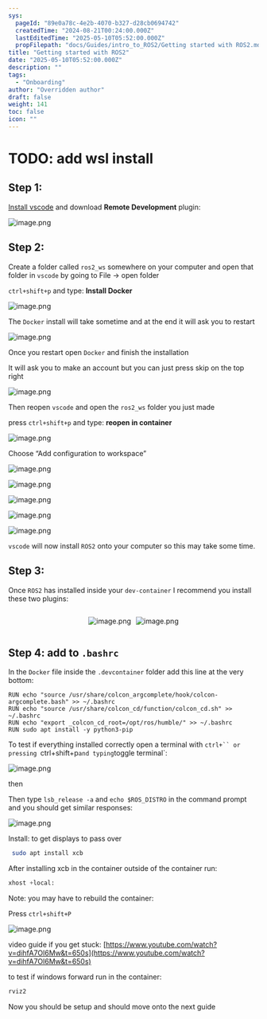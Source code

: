 ```yaml
---
sys:
  pageId: "89e0a78c-4e2b-4070-b327-d28cb0694742"
  createdTime: "2024-08-21T00:24:00.000Z"
  lastEditedTime: "2025-05-10T05:52:00.000Z"
  propFilepath: "docs/Guides/intro_to_ROS2/Getting started with ROS2.md"
title: "Getting started with ROS2"
date: "2025-05-10T05:52:00.000Z"
description: ""
tags:
  - "Onboarding"
author: "Overridden author"
draft: false
weight: 141
toc: false
icon: ""
---
```


# TODO: add wsl install

## Step 1:

[Install vscode](https://code.visualstudio.com/download) and download **Remote Development** plugin:

![image.png](https://prod-files-secure.s3.us-west-2.amazonaws.com/d518164a-d88e-44d1-a4ee-3adb3bd8bce0/efb52993-1881-4a40-b95e-6f020334f022/image.png?X-Amz-Algorithm=AWS4-HMAC-SHA256&X-Amz-Content-Sha256=UNSIGNED-PAYLOAD&X-Amz-Credential=ASIAZI2LB4665BNTLDER%2F20250614%2Fus-west-2%2Fs3%2Faws4_request&X-Amz-Date=20250614T070807Z&X-Amz-Expires=3600&X-Amz-Security-Token=IQoJb3JpZ2luX2VjED8aCXVzLXdlc3QtMiJIMEYCIQCcozd6LaQEmL8ykOTZ9gLBcFgH%2F1gprgFSm8orbqia0wIhAJggwA1oCcmDldy8pa7p3UvYxSIejXNicCIi3MZHDaNEKv8DCCgQABoMNjM3NDIzMTgzODA1Igx7VDsTLBxygrv66Jgq3APgHvywGdH5Q1qcXe6pqzUxH7NqTtk3DTsJDr8EdQyq829uTahwkl5ssroDcOtwPwxTBPATYcBvAqWD0YSQHVqG9jQ4YA6T5m6UhbxpydA1mzu%2F%2FNSqR1KtTCplb1DfVGwc8nZPDzuywIXQ9GyCwOFyyN1x%2Fg7rDpml4liuIBZFpk%2FBq4Q%2F8rq2KineU00LWm2%2Ba83imfMzc%2FdrnMLwZ0kzcYmjKoTPeEZXGVEFX2cOKfn5w0PJsDlPreaLHT3uHAusLhngaloR2ILm7NlQ%2Byx%2F7k%2FI4v9YY8qT2RLzG8sVwsGZRu2aK0GSLDxrVvayM1axpO8NgUnDn5B%2FFOJknqEnfJ0ozvsA%2BTcBo5uaSitrMYfQ7m7TiAec%2FSufReBo8o5ZP%2BU%2F5OtnWQIK8dsUJEfxbyIx1R9emvMAUeKrc1WxSUQqoR46HfavITfhNcdms4%2BlA9oA4zsEMP1VS7YAmq%2FyUolrz3t%2FPta%2Bq7S4GzxfpNbXZd7YssdQfDQHp%2BD1cl9EcGq39Q5UoOP3rdODCrC6rKRB0v0dUNtyD0qvsmYaUQacdf%2FWtpBxONAA6RLwvFANAqAbDPNVt5iGQaJKHEqLQP%2FZdQnXjs%2FnS3m7s3RI7OQUmNLwxJVSMlYXqTDNvLTCBjqkASzhM5IM6MRAKR10Lt5AT4WKdKdFqlWtq4Dx2BEad9c5a9UkRC4C8xTdkcWi2wtmxChICP43rRpoFQwsxjUAezjCenOQz6ApGrpL26z%2F15fCYJLtLxteuuJtVDqjor2QvuzCfblKJU5dCKywlPEMUSR8cGTgzFnHEzop3DsvmitKQmqHPI8GVNjgwD8tu0K1OQUqB5zy393v%2BcdSKbVwvwoysaLl&X-Amz-Signature=b309030be2a7edd846dac6577ccbd84eb291d799a8ab6c22d5401facc44c74c7&X-Amz-SignedHeaders=host&x-amz-checksum-mode=ENABLED&x-id=GetObject)

## Step 2:

Create a folder called `ros2_ws` somewhere on your computer and open that folder in `vscode` by going to File → open folder 

`ctrl+shift+p` and type: **Install Docker**

![image.png](https://prod-files-secure.s3.us-west-2.amazonaws.com/d518164a-d88e-44d1-a4ee-3adb3bd8bce0/2269dc0e-1cd5-47ff-bceb-c04ad9b2eab0/image.png?X-Amz-Algorithm=AWS4-HMAC-SHA256&X-Amz-Content-Sha256=UNSIGNED-PAYLOAD&X-Amz-Credential=ASIAZI2LB4665BNTLDER%2F20250614%2Fus-west-2%2Fs3%2Faws4_request&X-Amz-Date=20250614T070807Z&X-Amz-Expires=3600&X-Amz-Security-Token=IQoJb3JpZ2luX2VjED8aCXVzLXdlc3QtMiJIMEYCIQCcozd6LaQEmL8ykOTZ9gLBcFgH%2F1gprgFSm8orbqia0wIhAJggwA1oCcmDldy8pa7p3UvYxSIejXNicCIi3MZHDaNEKv8DCCgQABoMNjM3NDIzMTgzODA1Igx7VDsTLBxygrv66Jgq3APgHvywGdH5Q1qcXe6pqzUxH7NqTtk3DTsJDr8EdQyq829uTahwkl5ssroDcOtwPwxTBPATYcBvAqWD0YSQHVqG9jQ4YA6T5m6UhbxpydA1mzu%2F%2FNSqR1KtTCplb1DfVGwc8nZPDzuywIXQ9GyCwOFyyN1x%2Fg7rDpml4liuIBZFpk%2FBq4Q%2F8rq2KineU00LWm2%2Ba83imfMzc%2FdrnMLwZ0kzcYmjKoTPeEZXGVEFX2cOKfn5w0PJsDlPreaLHT3uHAusLhngaloR2ILm7NlQ%2Byx%2F7k%2FI4v9YY8qT2RLzG8sVwsGZRu2aK0GSLDxrVvayM1axpO8NgUnDn5B%2FFOJknqEnfJ0ozvsA%2BTcBo5uaSitrMYfQ7m7TiAec%2FSufReBo8o5ZP%2BU%2F5OtnWQIK8dsUJEfxbyIx1R9emvMAUeKrc1WxSUQqoR46HfavITfhNcdms4%2BlA9oA4zsEMP1VS7YAmq%2FyUolrz3t%2FPta%2Bq7S4GzxfpNbXZd7YssdQfDQHp%2BD1cl9EcGq39Q5UoOP3rdODCrC6rKRB0v0dUNtyD0qvsmYaUQacdf%2FWtpBxONAA6RLwvFANAqAbDPNVt5iGQaJKHEqLQP%2FZdQnXjs%2FnS3m7s3RI7OQUmNLwxJVSMlYXqTDNvLTCBjqkASzhM5IM6MRAKR10Lt5AT4WKdKdFqlWtq4Dx2BEad9c5a9UkRC4C8xTdkcWi2wtmxChICP43rRpoFQwsxjUAezjCenOQz6ApGrpL26z%2F15fCYJLtLxteuuJtVDqjor2QvuzCfblKJU5dCKywlPEMUSR8cGTgzFnHEzop3DsvmitKQmqHPI8GVNjgwD8tu0K1OQUqB5zy393v%2BcdSKbVwvwoysaLl&X-Amz-Signature=124311438f9181ee38952b4d0d47e8d3a54b427c61a0bb66af5696d8abd04b35&X-Amz-SignedHeaders=host&x-amz-checksum-mode=ENABLED&x-id=GetObject)

The `Docker` install will take sometime and at the end it will ask you to restart

![image.png](https://prod-files-secure.s3.us-west-2.amazonaws.com/d518164a-d88e-44d1-a4ee-3adb3bd8bce0/ed233f78-be33-4b1f-b89c-9c346c0e961e/image.png?X-Amz-Algorithm=AWS4-HMAC-SHA256&X-Amz-Content-Sha256=UNSIGNED-PAYLOAD&X-Amz-Credential=ASIAZI2LB4665BNTLDER%2F20250614%2Fus-west-2%2Fs3%2Faws4_request&X-Amz-Date=20250614T070807Z&X-Amz-Expires=3600&X-Amz-Security-Token=IQoJb3JpZ2luX2VjED8aCXVzLXdlc3QtMiJIMEYCIQCcozd6LaQEmL8ykOTZ9gLBcFgH%2F1gprgFSm8orbqia0wIhAJggwA1oCcmDldy8pa7p3UvYxSIejXNicCIi3MZHDaNEKv8DCCgQABoMNjM3NDIzMTgzODA1Igx7VDsTLBxygrv66Jgq3APgHvywGdH5Q1qcXe6pqzUxH7NqTtk3DTsJDr8EdQyq829uTahwkl5ssroDcOtwPwxTBPATYcBvAqWD0YSQHVqG9jQ4YA6T5m6UhbxpydA1mzu%2F%2FNSqR1KtTCplb1DfVGwc8nZPDzuywIXQ9GyCwOFyyN1x%2Fg7rDpml4liuIBZFpk%2FBq4Q%2F8rq2KineU00LWm2%2Ba83imfMzc%2FdrnMLwZ0kzcYmjKoTPeEZXGVEFX2cOKfn5w0PJsDlPreaLHT3uHAusLhngaloR2ILm7NlQ%2Byx%2F7k%2FI4v9YY8qT2RLzG8sVwsGZRu2aK0GSLDxrVvayM1axpO8NgUnDn5B%2FFOJknqEnfJ0ozvsA%2BTcBo5uaSitrMYfQ7m7TiAec%2FSufReBo8o5ZP%2BU%2F5OtnWQIK8dsUJEfxbyIx1R9emvMAUeKrc1WxSUQqoR46HfavITfhNcdms4%2BlA9oA4zsEMP1VS7YAmq%2FyUolrz3t%2FPta%2Bq7S4GzxfpNbXZd7YssdQfDQHp%2BD1cl9EcGq39Q5UoOP3rdODCrC6rKRB0v0dUNtyD0qvsmYaUQacdf%2FWtpBxONAA6RLwvFANAqAbDPNVt5iGQaJKHEqLQP%2FZdQnXjs%2FnS3m7s3RI7OQUmNLwxJVSMlYXqTDNvLTCBjqkASzhM5IM6MRAKR10Lt5AT4WKdKdFqlWtq4Dx2BEad9c5a9UkRC4C8xTdkcWi2wtmxChICP43rRpoFQwsxjUAezjCenOQz6ApGrpL26z%2F15fCYJLtLxteuuJtVDqjor2QvuzCfblKJU5dCKywlPEMUSR8cGTgzFnHEzop3DsvmitKQmqHPI8GVNjgwD8tu0K1OQUqB5zy393v%2BcdSKbVwvwoysaLl&X-Amz-Signature=faaea9fa715ca72387cadacb593fc2f3798de8487a4e13ed0116f79936cbc402&X-Amz-SignedHeaders=host&x-amz-checksum-mode=ENABLED&x-id=GetObject)

Once you restart open `Docker` and finish the installation

It will ask you to make an account but you can just press skip on the top right

![image.png](https://prod-files-secure.s3.us-west-2.amazonaws.com/d518164a-d88e-44d1-a4ee-3adb3bd8bce0/21010ad9-1659-4fd9-9f59-9932a09b2a3d/image.png?X-Amz-Algorithm=AWS4-HMAC-SHA256&X-Amz-Content-Sha256=UNSIGNED-PAYLOAD&X-Amz-Credential=ASIAZI2LB4665BNTLDER%2F20250614%2Fus-west-2%2Fs3%2Faws4_request&X-Amz-Date=20250614T070807Z&X-Amz-Expires=3600&X-Amz-Security-Token=IQoJb3JpZ2luX2VjED8aCXVzLXdlc3QtMiJIMEYCIQCcozd6LaQEmL8ykOTZ9gLBcFgH%2F1gprgFSm8orbqia0wIhAJggwA1oCcmDldy8pa7p3UvYxSIejXNicCIi3MZHDaNEKv8DCCgQABoMNjM3NDIzMTgzODA1Igx7VDsTLBxygrv66Jgq3APgHvywGdH5Q1qcXe6pqzUxH7NqTtk3DTsJDr8EdQyq829uTahwkl5ssroDcOtwPwxTBPATYcBvAqWD0YSQHVqG9jQ4YA6T5m6UhbxpydA1mzu%2F%2FNSqR1KtTCplb1DfVGwc8nZPDzuywIXQ9GyCwOFyyN1x%2Fg7rDpml4liuIBZFpk%2FBq4Q%2F8rq2KineU00LWm2%2Ba83imfMzc%2FdrnMLwZ0kzcYmjKoTPeEZXGVEFX2cOKfn5w0PJsDlPreaLHT3uHAusLhngaloR2ILm7NlQ%2Byx%2F7k%2FI4v9YY8qT2RLzG8sVwsGZRu2aK0GSLDxrVvayM1axpO8NgUnDn5B%2FFOJknqEnfJ0ozvsA%2BTcBo5uaSitrMYfQ7m7TiAec%2FSufReBo8o5ZP%2BU%2F5OtnWQIK8dsUJEfxbyIx1R9emvMAUeKrc1WxSUQqoR46HfavITfhNcdms4%2BlA9oA4zsEMP1VS7YAmq%2FyUolrz3t%2FPta%2Bq7S4GzxfpNbXZd7YssdQfDQHp%2BD1cl9EcGq39Q5UoOP3rdODCrC6rKRB0v0dUNtyD0qvsmYaUQacdf%2FWtpBxONAA6RLwvFANAqAbDPNVt5iGQaJKHEqLQP%2FZdQnXjs%2FnS3m7s3RI7OQUmNLwxJVSMlYXqTDNvLTCBjqkASzhM5IM6MRAKR10Lt5AT4WKdKdFqlWtq4Dx2BEad9c5a9UkRC4C8xTdkcWi2wtmxChICP43rRpoFQwsxjUAezjCenOQz6ApGrpL26z%2F15fCYJLtLxteuuJtVDqjor2QvuzCfblKJU5dCKywlPEMUSR8cGTgzFnHEzop3DsvmitKQmqHPI8GVNjgwD8tu0K1OQUqB5zy393v%2BcdSKbVwvwoysaLl&X-Amz-Signature=b6adc60b691bc0c98e4756c76c19bd1cce01a4be98d932a44c807cea77a2a381&X-Amz-SignedHeaders=host&x-amz-checksum-mode=ENABLED&x-id=GetObject)

Then reopen `vscode` and open the `ros2_ws` folder you just made

press `ctrl+shift+p` and type: **reopen in container**

![image.png](https://prod-files-secure.s3.us-west-2.amazonaws.com/d518164a-d88e-44d1-a4ee-3adb3bd8bce0/4e93b8c2-41ad-488c-8095-c74205196118/image.png?X-Amz-Algorithm=AWS4-HMAC-SHA256&X-Amz-Content-Sha256=UNSIGNED-PAYLOAD&X-Amz-Credential=ASIAZI2LB4665BNTLDER%2F20250614%2Fus-west-2%2Fs3%2Faws4_request&X-Amz-Date=20250614T070807Z&X-Amz-Expires=3600&X-Amz-Security-Token=IQoJb3JpZ2luX2VjED8aCXVzLXdlc3QtMiJIMEYCIQCcozd6LaQEmL8ykOTZ9gLBcFgH%2F1gprgFSm8orbqia0wIhAJggwA1oCcmDldy8pa7p3UvYxSIejXNicCIi3MZHDaNEKv8DCCgQABoMNjM3NDIzMTgzODA1Igx7VDsTLBxygrv66Jgq3APgHvywGdH5Q1qcXe6pqzUxH7NqTtk3DTsJDr8EdQyq829uTahwkl5ssroDcOtwPwxTBPATYcBvAqWD0YSQHVqG9jQ4YA6T5m6UhbxpydA1mzu%2F%2FNSqR1KtTCplb1DfVGwc8nZPDzuywIXQ9GyCwOFyyN1x%2Fg7rDpml4liuIBZFpk%2FBq4Q%2F8rq2KineU00LWm2%2Ba83imfMzc%2FdrnMLwZ0kzcYmjKoTPeEZXGVEFX2cOKfn5w0PJsDlPreaLHT3uHAusLhngaloR2ILm7NlQ%2Byx%2F7k%2FI4v9YY8qT2RLzG8sVwsGZRu2aK0GSLDxrVvayM1axpO8NgUnDn5B%2FFOJknqEnfJ0ozvsA%2BTcBo5uaSitrMYfQ7m7TiAec%2FSufReBo8o5ZP%2BU%2F5OtnWQIK8dsUJEfxbyIx1R9emvMAUeKrc1WxSUQqoR46HfavITfhNcdms4%2BlA9oA4zsEMP1VS7YAmq%2FyUolrz3t%2FPta%2Bq7S4GzxfpNbXZd7YssdQfDQHp%2BD1cl9EcGq39Q5UoOP3rdODCrC6rKRB0v0dUNtyD0qvsmYaUQacdf%2FWtpBxONAA6RLwvFANAqAbDPNVt5iGQaJKHEqLQP%2FZdQnXjs%2FnS3m7s3RI7OQUmNLwxJVSMlYXqTDNvLTCBjqkASzhM5IM6MRAKR10Lt5AT4WKdKdFqlWtq4Dx2BEad9c5a9UkRC4C8xTdkcWi2wtmxChICP43rRpoFQwsxjUAezjCenOQz6ApGrpL26z%2F15fCYJLtLxteuuJtVDqjor2QvuzCfblKJU5dCKywlPEMUSR8cGTgzFnHEzop3DsvmitKQmqHPI8GVNjgwD8tu0K1OQUqB5zy393v%2BcdSKbVwvwoysaLl&X-Amz-Signature=df99ea4bb943be3d1483c78f0ad61310b673f1a456e56244b99d0e5d7b6a532a&X-Amz-SignedHeaders=host&x-amz-checksum-mode=ENABLED&x-id=GetObject)

Choose “Add configuration to workspace”

![image.png](https://prod-files-secure.s3.us-west-2.amazonaws.com/d518164a-d88e-44d1-a4ee-3adb3bd8bce0/9560b282-5060-4989-ba37-97e7b2c22476/image.png?X-Amz-Algorithm=AWS4-HMAC-SHA256&X-Amz-Content-Sha256=UNSIGNED-PAYLOAD&X-Amz-Credential=ASIAZI2LB4665BNTLDER%2F20250614%2Fus-west-2%2Fs3%2Faws4_request&X-Amz-Date=20250614T070807Z&X-Amz-Expires=3600&X-Amz-Security-Token=IQoJb3JpZ2luX2VjED8aCXVzLXdlc3QtMiJIMEYCIQCcozd6LaQEmL8ykOTZ9gLBcFgH%2F1gprgFSm8orbqia0wIhAJggwA1oCcmDldy8pa7p3UvYxSIejXNicCIi3MZHDaNEKv8DCCgQABoMNjM3NDIzMTgzODA1Igx7VDsTLBxygrv66Jgq3APgHvywGdH5Q1qcXe6pqzUxH7NqTtk3DTsJDr8EdQyq829uTahwkl5ssroDcOtwPwxTBPATYcBvAqWD0YSQHVqG9jQ4YA6T5m6UhbxpydA1mzu%2F%2FNSqR1KtTCplb1DfVGwc8nZPDzuywIXQ9GyCwOFyyN1x%2Fg7rDpml4liuIBZFpk%2FBq4Q%2F8rq2KineU00LWm2%2Ba83imfMzc%2FdrnMLwZ0kzcYmjKoTPeEZXGVEFX2cOKfn5w0PJsDlPreaLHT3uHAusLhngaloR2ILm7NlQ%2Byx%2F7k%2FI4v9YY8qT2RLzG8sVwsGZRu2aK0GSLDxrVvayM1axpO8NgUnDn5B%2FFOJknqEnfJ0ozvsA%2BTcBo5uaSitrMYfQ7m7TiAec%2FSufReBo8o5ZP%2BU%2F5OtnWQIK8dsUJEfxbyIx1R9emvMAUeKrc1WxSUQqoR46HfavITfhNcdms4%2BlA9oA4zsEMP1VS7YAmq%2FyUolrz3t%2FPta%2Bq7S4GzxfpNbXZd7YssdQfDQHp%2BD1cl9EcGq39Q5UoOP3rdODCrC6rKRB0v0dUNtyD0qvsmYaUQacdf%2FWtpBxONAA6RLwvFANAqAbDPNVt5iGQaJKHEqLQP%2FZdQnXjs%2FnS3m7s3RI7OQUmNLwxJVSMlYXqTDNvLTCBjqkASzhM5IM6MRAKR10Lt5AT4WKdKdFqlWtq4Dx2BEad9c5a9UkRC4C8xTdkcWi2wtmxChICP43rRpoFQwsxjUAezjCenOQz6ApGrpL26z%2F15fCYJLtLxteuuJtVDqjor2QvuzCfblKJU5dCKywlPEMUSR8cGTgzFnHEzop3DsvmitKQmqHPI8GVNjgwD8tu0K1OQUqB5zy393v%2BcdSKbVwvwoysaLl&X-Amz-Signature=3f1fe44be0dd46bdcb2b55a35090da7a07257cc62c29592effe47773c35afb2e&X-Amz-SignedHeaders=host&x-amz-checksum-mode=ENABLED&x-id=GetObject)

![image.png](https://prod-files-secure.s3.us-west-2.amazonaws.com/d518164a-d88e-44d1-a4ee-3adb3bd8bce0/2ee63f81-886b-48e8-a553-dc6e5eac99e4/image.png?X-Amz-Algorithm=AWS4-HMAC-SHA256&X-Amz-Content-Sha256=UNSIGNED-PAYLOAD&X-Amz-Credential=ASIAZI2LB4665BNTLDER%2F20250614%2Fus-west-2%2Fs3%2Faws4_request&X-Amz-Date=20250614T070807Z&X-Amz-Expires=3600&X-Amz-Security-Token=IQoJb3JpZ2luX2VjED8aCXVzLXdlc3QtMiJIMEYCIQCcozd6LaQEmL8ykOTZ9gLBcFgH%2F1gprgFSm8orbqia0wIhAJggwA1oCcmDldy8pa7p3UvYxSIejXNicCIi3MZHDaNEKv8DCCgQABoMNjM3NDIzMTgzODA1Igx7VDsTLBxygrv66Jgq3APgHvywGdH5Q1qcXe6pqzUxH7NqTtk3DTsJDr8EdQyq829uTahwkl5ssroDcOtwPwxTBPATYcBvAqWD0YSQHVqG9jQ4YA6T5m6UhbxpydA1mzu%2F%2FNSqR1KtTCplb1DfVGwc8nZPDzuywIXQ9GyCwOFyyN1x%2Fg7rDpml4liuIBZFpk%2FBq4Q%2F8rq2KineU00LWm2%2Ba83imfMzc%2FdrnMLwZ0kzcYmjKoTPeEZXGVEFX2cOKfn5w0PJsDlPreaLHT3uHAusLhngaloR2ILm7NlQ%2Byx%2F7k%2FI4v9YY8qT2RLzG8sVwsGZRu2aK0GSLDxrVvayM1axpO8NgUnDn5B%2FFOJknqEnfJ0ozvsA%2BTcBo5uaSitrMYfQ7m7TiAec%2FSufReBo8o5ZP%2BU%2F5OtnWQIK8dsUJEfxbyIx1R9emvMAUeKrc1WxSUQqoR46HfavITfhNcdms4%2BlA9oA4zsEMP1VS7YAmq%2FyUolrz3t%2FPta%2Bq7S4GzxfpNbXZd7YssdQfDQHp%2BD1cl9EcGq39Q5UoOP3rdODCrC6rKRB0v0dUNtyD0qvsmYaUQacdf%2FWtpBxONAA6RLwvFANAqAbDPNVt5iGQaJKHEqLQP%2FZdQnXjs%2FnS3m7s3RI7OQUmNLwxJVSMlYXqTDNvLTCBjqkASzhM5IM6MRAKR10Lt5AT4WKdKdFqlWtq4Dx2BEad9c5a9UkRC4C8xTdkcWi2wtmxChICP43rRpoFQwsxjUAezjCenOQz6ApGrpL26z%2F15fCYJLtLxteuuJtVDqjor2QvuzCfblKJU5dCKywlPEMUSR8cGTgzFnHEzop3DsvmitKQmqHPI8GVNjgwD8tu0K1OQUqB5zy393v%2BcdSKbVwvwoysaLl&X-Amz-Signature=058ec2499bf88ed79829ab5a42046529245a798491555324e6aa3d35a6b5640e&X-Amz-SignedHeaders=host&x-amz-checksum-mode=ENABLED&x-id=GetObject)

![image.png](https://prod-files-secure.s3.us-west-2.amazonaws.com/d518164a-d88e-44d1-a4ee-3adb3bd8bce0/ae1580b2-b048-407e-aed9-b584224a7a04/image.png?X-Amz-Algorithm=AWS4-HMAC-SHA256&X-Amz-Content-Sha256=UNSIGNED-PAYLOAD&X-Amz-Credential=ASIAZI2LB4665BNTLDER%2F20250614%2Fus-west-2%2Fs3%2Faws4_request&X-Amz-Date=20250614T070807Z&X-Amz-Expires=3600&X-Amz-Security-Token=IQoJb3JpZ2luX2VjED8aCXVzLXdlc3QtMiJIMEYCIQCcozd6LaQEmL8ykOTZ9gLBcFgH%2F1gprgFSm8orbqia0wIhAJggwA1oCcmDldy8pa7p3UvYxSIejXNicCIi3MZHDaNEKv8DCCgQABoMNjM3NDIzMTgzODA1Igx7VDsTLBxygrv66Jgq3APgHvywGdH5Q1qcXe6pqzUxH7NqTtk3DTsJDr8EdQyq829uTahwkl5ssroDcOtwPwxTBPATYcBvAqWD0YSQHVqG9jQ4YA6T5m6UhbxpydA1mzu%2F%2FNSqR1KtTCplb1DfVGwc8nZPDzuywIXQ9GyCwOFyyN1x%2Fg7rDpml4liuIBZFpk%2FBq4Q%2F8rq2KineU00LWm2%2Ba83imfMzc%2FdrnMLwZ0kzcYmjKoTPeEZXGVEFX2cOKfn5w0PJsDlPreaLHT3uHAusLhngaloR2ILm7NlQ%2Byx%2F7k%2FI4v9YY8qT2RLzG8sVwsGZRu2aK0GSLDxrVvayM1axpO8NgUnDn5B%2FFOJknqEnfJ0ozvsA%2BTcBo5uaSitrMYfQ7m7TiAec%2FSufReBo8o5ZP%2BU%2F5OtnWQIK8dsUJEfxbyIx1R9emvMAUeKrc1WxSUQqoR46HfavITfhNcdms4%2BlA9oA4zsEMP1VS7YAmq%2FyUolrz3t%2FPta%2Bq7S4GzxfpNbXZd7YssdQfDQHp%2BD1cl9EcGq39Q5UoOP3rdODCrC6rKRB0v0dUNtyD0qvsmYaUQacdf%2FWtpBxONAA6RLwvFANAqAbDPNVt5iGQaJKHEqLQP%2FZdQnXjs%2FnS3m7s3RI7OQUmNLwxJVSMlYXqTDNvLTCBjqkASzhM5IM6MRAKR10Lt5AT4WKdKdFqlWtq4Dx2BEad9c5a9UkRC4C8xTdkcWi2wtmxChICP43rRpoFQwsxjUAezjCenOQz6ApGrpL26z%2F15fCYJLtLxteuuJtVDqjor2QvuzCfblKJU5dCKywlPEMUSR8cGTgzFnHEzop3DsvmitKQmqHPI8GVNjgwD8tu0K1OQUqB5zy393v%2BcdSKbVwvwoysaLl&X-Amz-Signature=5d72338e87cd5fb83e258f1ea3dc6f6734a77b5cf2054f3f33b7350a94231f16&X-Amz-SignedHeaders=host&x-amz-checksum-mode=ENABLED&x-id=GetObject)

![image.png](https://prod-files-secure.s3.us-west-2.amazonaws.com/d518164a-d88e-44d1-a4ee-3adb3bd8bce0/53255b28-f75e-430f-b9e3-c0ac8577e42b/image.png?X-Amz-Algorithm=AWS4-HMAC-SHA256&X-Amz-Content-Sha256=UNSIGNED-PAYLOAD&X-Amz-Credential=ASIAZI2LB4665BNTLDER%2F20250614%2Fus-west-2%2Fs3%2Faws4_request&X-Amz-Date=20250614T070807Z&X-Amz-Expires=3600&X-Amz-Security-Token=IQoJb3JpZ2luX2VjED8aCXVzLXdlc3QtMiJIMEYCIQCcozd6LaQEmL8ykOTZ9gLBcFgH%2F1gprgFSm8orbqia0wIhAJggwA1oCcmDldy8pa7p3UvYxSIejXNicCIi3MZHDaNEKv8DCCgQABoMNjM3NDIzMTgzODA1Igx7VDsTLBxygrv66Jgq3APgHvywGdH5Q1qcXe6pqzUxH7NqTtk3DTsJDr8EdQyq829uTahwkl5ssroDcOtwPwxTBPATYcBvAqWD0YSQHVqG9jQ4YA6T5m6UhbxpydA1mzu%2F%2FNSqR1KtTCplb1DfVGwc8nZPDzuywIXQ9GyCwOFyyN1x%2Fg7rDpml4liuIBZFpk%2FBq4Q%2F8rq2KineU00LWm2%2Ba83imfMzc%2FdrnMLwZ0kzcYmjKoTPeEZXGVEFX2cOKfn5w0PJsDlPreaLHT3uHAusLhngaloR2ILm7NlQ%2Byx%2F7k%2FI4v9YY8qT2RLzG8sVwsGZRu2aK0GSLDxrVvayM1axpO8NgUnDn5B%2FFOJknqEnfJ0ozvsA%2BTcBo5uaSitrMYfQ7m7TiAec%2FSufReBo8o5ZP%2BU%2F5OtnWQIK8dsUJEfxbyIx1R9emvMAUeKrc1WxSUQqoR46HfavITfhNcdms4%2BlA9oA4zsEMP1VS7YAmq%2FyUolrz3t%2FPta%2Bq7S4GzxfpNbXZd7YssdQfDQHp%2BD1cl9EcGq39Q5UoOP3rdODCrC6rKRB0v0dUNtyD0qvsmYaUQacdf%2FWtpBxONAA6RLwvFANAqAbDPNVt5iGQaJKHEqLQP%2FZdQnXjs%2FnS3m7s3RI7OQUmNLwxJVSMlYXqTDNvLTCBjqkASzhM5IM6MRAKR10Lt5AT4WKdKdFqlWtq4Dx2BEad9c5a9UkRC4C8xTdkcWi2wtmxChICP43rRpoFQwsxjUAezjCenOQz6ApGrpL26z%2F15fCYJLtLxteuuJtVDqjor2QvuzCfblKJU5dCKywlPEMUSR8cGTgzFnHEzop3DsvmitKQmqHPI8GVNjgwD8tu0K1OQUqB5zy393v%2BcdSKbVwvwoysaLl&X-Amz-Signature=cce8400117caa6413dd238c1dccb2f9f1957605acb9d0f437924332c74738548&X-Amz-SignedHeaders=host&x-amz-checksum-mode=ENABLED&x-id=GetObject)

![image.png](https://prod-files-secure.s3.us-west-2.amazonaws.com/d518164a-d88e-44d1-a4ee-3adb3bd8bce0/7c562767-5af9-4ffb-97d1-327bcdf4ee00/image.png?X-Amz-Algorithm=AWS4-HMAC-SHA256&X-Amz-Content-Sha256=UNSIGNED-PAYLOAD&X-Amz-Credential=ASIAZI2LB4665BNTLDER%2F20250614%2Fus-west-2%2Fs3%2Faws4_request&X-Amz-Date=20250614T070807Z&X-Amz-Expires=3600&X-Amz-Security-Token=IQoJb3JpZ2luX2VjED8aCXVzLXdlc3QtMiJIMEYCIQCcozd6LaQEmL8ykOTZ9gLBcFgH%2F1gprgFSm8orbqia0wIhAJggwA1oCcmDldy8pa7p3UvYxSIejXNicCIi3MZHDaNEKv8DCCgQABoMNjM3NDIzMTgzODA1Igx7VDsTLBxygrv66Jgq3APgHvywGdH5Q1qcXe6pqzUxH7NqTtk3DTsJDr8EdQyq829uTahwkl5ssroDcOtwPwxTBPATYcBvAqWD0YSQHVqG9jQ4YA6T5m6UhbxpydA1mzu%2F%2FNSqR1KtTCplb1DfVGwc8nZPDzuywIXQ9GyCwOFyyN1x%2Fg7rDpml4liuIBZFpk%2FBq4Q%2F8rq2KineU00LWm2%2Ba83imfMzc%2FdrnMLwZ0kzcYmjKoTPeEZXGVEFX2cOKfn5w0PJsDlPreaLHT3uHAusLhngaloR2ILm7NlQ%2Byx%2F7k%2FI4v9YY8qT2RLzG8sVwsGZRu2aK0GSLDxrVvayM1axpO8NgUnDn5B%2FFOJknqEnfJ0ozvsA%2BTcBo5uaSitrMYfQ7m7TiAec%2FSufReBo8o5ZP%2BU%2F5OtnWQIK8dsUJEfxbyIx1R9emvMAUeKrc1WxSUQqoR46HfavITfhNcdms4%2BlA9oA4zsEMP1VS7YAmq%2FyUolrz3t%2FPta%2Bq7S4GzxfpNbXZd7YssdQfDQHp%2BD1cl9EcGq39Q5UoOP3rdODCrC6rKRB0v0dUNtyD0qvsmYaUQacdf%2FWtpBxONAA6RLwvFANAqAbDPNVt5iGQaJKHEqLQP%2FZdQnXjs%2FnS3m7s3RI7OQUmNLwxJVSMlYXqTDNvLTCBjqkASzhM5IM6MRAKR10Lt5AT4WKdKdFqlWtq4Dx2BEad9c5a9UkRC4C8xTdkcWi2wtmxChICP43rRpoFQwsxjUAezjCenOQz6ApGrpL26z%2F15fCYJLtLxteuuJtVDqjor2QvuzCfblKJU5dCKywlPEMUSR8cGTgzFnHEzop3DsvmitKQmqHPI8GVNjgwD8tu0K1OQUqB5zy393v%2BcdSKbVwvwoysaLl&X-Amz-Signature=4b6a41952a7a00ceb430dbe7efc15b2d54ced82301295ad014c662e49c33d938&X-Amz-SignedHeaders=host&x-amz-checksum-mode=ENABLED&x-id=GetObject)

`vscode` will now install `ROS2` onto your computer so this may take some time.

## Step 3:

Once `ROS2` has installed inside your `dev-container` I recommend you install these two plugins:

<div style="display: flex;flex-direction: row; column-gap:10px; max-width: 630px;justify-content: center;">
<div>

![image.png](https://prod-files-secure.s3.us-west-2.amazonaws.com/d518164a-d88e-44d1-a4ee-3adb3bd8bce0/3fc3d550-5a54-4ba1-ba6b-faa01cdb7369/image.png?X-Amz-Algorithm=AWS4-HMAC-SHA256&X-Amz-Content-Sha256=UNSIGNED-PAYLOAD&X-Amz-Credential=ASIAZI2LB466WCLHLEK6%2F20250614%2Fus-west-2%2Fs3%2Faws4_request&X-Amz-Date=20250614T070809Z&X-Amz-Expires=3600&X-Amz-Security-Token=IQoJb3JpZ2luX2VjED8aCXVzLXdlc3QtMiJHMEUCIQCwooQDKIxkLYREPgayXVvdmpubIQDZHTG%2F8%2BVPRs7yHgIgP%2BRJSJwQb2Yuve3R4q417IfElXqVjhJy1IMQx3wFICQq%2FwMIKBAAGgw2Mzc0MjMxODM4MDUiDA4ovBVvQI22k4UEcSrcA0WzTRS9ZIEMxA1B7QaW%2Fv8oXyTcReDQ6VGektap0iLh46Vxq3pb2zz2Fb6hi01k%2BDw%2F6x86arFSnYmG03nu0acz9UwafWC2WBfugzJ3RTPZYfvvqO5D8%2BTTGPAxa00qFRNXZaxcMG7sfDlsT1N%2FInm%2BXXzm4obwzDSaXo7GdrvPEjd12iJHO%2FSH2bfa9X9o%2BcOYq8ZybKt4cYsZ7kgttuT1VPQCqrBCbkcuaAix6eZrSLfV9PIyjVaYLjuLU0DIg7mI0M4%2BQYF9SKwsZE8iglHViTdEbD2jEXq6kCfqslryE6YWG5rf%2FSttRHHOJBK9zNp1uDHf3IRVjQ4CzHBlpMeSfY7FcUK7eIPrjMjZVxjqvsDikBHWSc9muw6ONymFZnnutJAVtLqLa5KbnLUGB5b0z40LLNBpW0uDzMypX%2BbQdhNwhtrFWplw14VLqnvNc%2FrVvmANTf%2FkXZs%2B7azQ658RSVezc%2Bjilmcgxru%2Fa1fbLBFPkTfAUmV9MLCp506ReSdtRSSKa%2FBxKd5mAlm2psudQXBTCAhOH%2BMFzo%2BSPDGAyNejQFj8MN1cKWTulPUqaCNN6WibUKgmEcE07p0Zfl9V%2BKo3z%2FWIy8H4r753UOtpzsPJACPFCjw6Qsr5MMO8tMIGOqUBIzVVvg4RhK2AOqNJWIn6DrUwTxV8rL3BBxcnv1Gp7%2F7%2Fj3PoSrfLle0F0YHPHWU0BFa4E%2FiV6sch5k6R15rAsQWi%2FzyyulwQZ1mdTmoZTMoTGiN4TXfg9PZX%2FJq8jpuhcG8UGx2pW0JJQE4sZg66wbAIhPh7dgCOT3QQJS63rkkccDRYJP%2FcTVLB4i2Mu1ybc4M1QPtuhZf8kUhjoy6Bb9MdLlyH&X-Amz-Signature=ee68960cbdf037b6282b199bde80dec58ee5b496d1ec9521fe2dbef7afec6b5a&X-Amz-SignedHeaders=host&x-amz-checksum-mode=ENABLED&x-id=GetObject)

</div>
<div>

![image.png](https://prod-files-secure.s3.us-west-2.amazonaws.com/d518164a-d88e-44d1-a4ee-3adb3bd8bce0/d994cc66-13c2-4093-a5a3-f84cf4601a82/image.png?X-Amz-Algorithm=AWS4-HMAC-SHA256&X-Amz-Content-Sha256=UNSIGNED-PAYLOAD&X-Amz-Credential=ASIAZI2LB4663DID6FDE%2F20250614%2Fus-west-2%2Fs3%2Faws4_request&X-Amz-Date=20250614T070812Z&X-Amz-Expires=3600&X-Amz-Security-Token=IQoJb3JpZ2luX2VjED8aCXVzLXdlc3QtMiJHMEUCIQCttyQFI%2FygbTl%2BiR8I94N5SvCrW%2FlgAHXJm0NJwQVdpAIgS0bpZI9Ep84JGweptZYlMcahqowA5n9qdiMMtYFfdMkq%2FwMIKBAAGgw2Mzc0MjMxODM4MDUiDMcKGH2HIhi3yJwE9yrcA1w3aSKkanIL29bAuYJOXcNtQXtgESzXiTacAERS%2BdIg9Mcl8JWM4AYpViybJDGa6%2FMkvE942yU431jJG4jHKkbSlNnngcxEo8vlJyOUnU9bBqS%2BQ5BMI2TX7ru8t8hkSGZaBITpQ4DFGircyDS2ADea0lMXx2kRpEl1Qt3KfhKdF9ha84o0%2F287HbxC8W87mMGU5P6cGBAiCurWdl8WuVYFgj78IQJj%2BB8Mu0aQcEHQvMSFVEwYkzQBGUPrdnVF8irw1wqhdNPvPsRfofqvZEZMTt2c0IzGmjbThPjgTzPYs6ThvFKJOhgtvvlew2RCwREyYBEL4NRbQFfeRMkGvPh%2BrqDPwh76jyRxPOCw1E%2FzZqdtOVWHsFTE%2Bimpe0ZubMLW5MVy%2ByeLDucV33zwo3UfF2zDiAqi%2B5LBmgtjOiqBcFj0ktJDdvoZFWxreTcZK79vsoHCckwryTB1EhGzn3nFnfiO1wQ8ZKPQC7uqyNcN4aUqKZQOvj1DALyTyQm0lbkZtzX8U0H1ZTPLcUAXqktRVW9naSF4eddg8HOd3wXCgGOrYxuFDuXnQmvCofjWzX81fZrBQYploP816faCx%2FnRIjyNKvE8T%2FT6tA0EQwoCa7ro0DJsCnGmIPveMPG7tMIGOqUBG3MHB2%2BUbTDU9QDEK1t0G%2BBwCL5Isp4eECg15YLQZUhlYaapKNc1jW1N0byXH7Yc3sN7D0BJp2wWDLQFAGs%2FoiG4nJwpNm4g9oVgFZg0WBMLfJoxsFID%2FmgZcQOw1O0bhnuMGCg8kSsNAd42T9ci1U8DO9V2TnFNaNSPrZ5HgKm97rw8Hti7Y5qOZepNDlBK9C2fjJbZqbXraelrCzmf5e%2BA6T8v&X-Amz-Signature=77f14aa2a24d4cb1778303f1fe7426f3ca1d8f3f841b2fd9017bffa917e246ac&X-Amz-SignedHeaders=host&x-amz-checksum-mode=ENABLED&x-id=GetObject)

</div>
</div>

## Step 4: add to `.bashrc`

In the `Docker` file inside the `.devcontainer` folder add this line at the very bottom: 

```docker
RUN echo "source /usr/share/colcon_argcomplete/hook/colcon-argcomplete.bash" >> ~/.bashrc
RUN echo "source /usr/share/colcon_cd/function/colcon_cd.sh" >> ~/.bashrc
RUN echo "export _colcon_cd_root=/opt/ros/humble/" >> ~/.bashrc
RUN sudo apt install -y python3-pip 
```

To test if everything installed correctly open a terminal with `ctrl+`` or pressing `ctrl+shift+p` and typing `toggle terminal`:

![image.png](https://prod-files-secure.s3.us-west-2.amazonaws.com/d518164a-d88e-44d1-a4ee-3adb3bd8bce0/6a4943d8-b04e-4c02-9a58-775f3384d1a5/image.png?X-Amz-Algorithm=AWS4-HMAC-SHA256&X-Amz-Content-Sha256=UNSIGNED-PAYLOAD&X-Amz-Credential=ASIAZI2LB4665BNTLDER%2F20250614%2Fus-west-2%2Fs3%2Faws4_request&X-Amz-Date=20250614T070807Z&X-Amz-Expires=3600&X-Amz-Security-Token=IQoJb3JpZ2luX2VjED8aCXVzLXdlc3QtMiJIMEYCIQCcozd6LaQEmL8ykOTZ9gLBcFgH%2F1gprgFSm8orbqia0wIhAJggwA1oCcmDldy8pa7p3UvYxSIejXNicCIi3MZHDaNEKv8DCCgQABoMNjM3NDIzMTgzODA1Igx7VDsTLBxygrv66Jgq3APgHvywGdH5Q1qcXe6pqzUxH7NqTtk3DTsJDr8EdQyq829uTahwkl5ssroDcOtwPwxTBPATYcBvAqWD0YSQHVqG9jQ4YA6T5m6UhbxpydA1mzu%2F%2FNSqR1KtTCplb1DfVGwc8nZPDzuywIXQ9GyCwOFyyN1x%2Fg7rDpml4liuIBZFpk%2FBq4Q%2F8rq2KineU00LWm2%2Ba83imfMzc%2FdrnMLwZ0kzcYmjKoTPeEZXGVEFX2cOKfn5w0PJsDlPreaLHT3uHAusLhngaloR2ILm7NlQ%2Byx%2F7k%2FI4v9YY8qT2RLzG8sVwsGZRu2aK0GSLDxrVvayM1axpO8NgUnDn5B%2FFOJknqEnfJ0ozvsA%2BTcBo5uaSitrMYfQ7m7TiAec%2FSufReBo8o5ZP%2BU%2F5OtnWQIK8dsUJEfxbyIx1R9emvMAUeKrc1WxSUQqoR46HfavITfhNcdms4%2BlA9oA4zsEMP1VS7YAmq%2FyUolrz3t%2FPta%2Bq7S4GzxfpNbXZd7YssdQfDQHp%2BD1cl9EcGq39Q5UoOP3rdODCrC6rKRB0v0dUNtyD0qvsmYaUQacdf%2FWtpBxONAA6RLwvFANAqAbDPNVt5iGQaJKHEqLQP%2FZdQnXjs%2FnS3m7s3RI7OQUmNLwxJVSMlYXqTDNvLTCBjqkASzhM5IM6MRAKR10Lt5AT4WKdKdFqlWtq4Dx2BEad9c5a9UkRC4C8xTdkcWi2wtmxChICP43rRpoFQwsxjUAezjCenOQz6ApGrpL26z%2F15fCYJLtLxteuuJtVDqjor2QvuzCfblKJU5dCKywlPEMUSR8cGTgzFnHEzop3DsvmitKQmqHPI8GVNjgwD8tu0K1OQUqB5zy393v%2BcdSKbVwvwoysaLl&X-Amz-Signature=850fe6cc66e1af5da3bab5c3fb19736bd9a9bbf5426f5e40e65ec2e516de3fe1&X-Amz-SignedHeaders=host&x-amz-checksum-mode=ENABLED&x-id=GetObject)

then 

Then type `lsb_release -a` and `echo $ROS_DISTRO` in the command prompt and you should get similar responses:

![image.png](https://prod-files-secure.s3.us-west-2.amazonaws.com/d518164a-d88e-44d1-a4ee-3adb3bd8bce0/3e635dec-a805-4e85-8b9e-d000e5b71a4e/image.png?X-Amz-Algorithm=AWS4-HMAC-SHA256&X-Amz-Content-Sha256=UNSIGNED-PAYLOAD&X-Amz-Credential=ASIAZI2LB4665BNTLDER%2F20250614%2Fus-west-2%2Fs3%2Faws4_request&X-Amz-Date=20250614T070807Z&X-Amz-Expires=3600&X-Amz-Security-Token=IQoJb3JpZ2luX2VjED8aCXVzLXdlc3QtMiJIMEYCIQCcozd6LaQEmL8ykOTZ9gLBcFgH%2F1gprgFSm8orbqia0wIhAJggwA1oCcmDldy8pa7p3UvYxSIejXNicCIi3MZHDaNEKv8DCCgQABoMNjM3NDIzMTgzODA1Igx7VDsTLBxygrv66Jgq3APgHvywGdH5Q1qcXe6pqzUxH7NqTtk3DTsJDr8EdQyq829uTahwkl5ssroDcOtwPwxTBPATYcBvAqWD0YSQHVqG9jQ4YA6T5m6UhbxpydA1mzu%2F%2FNSqR1KtTCplb1DfVGwc8nZPDzuywIXQ9GyCwOFyyN1x%2Fg7rDpml4liuIBZFpk%2FBq4Q%2F8rq2KineU00LWm2%2Ba83imfMzc%2FdrnMLwZ0kzcYmjKoTPeEZXGVEFX2cOKfn5w0PJsDlPreaLHT3uHAusLhngaloR2ILm7NlQ%2Byx%2F7k%2FI4v9YY8qT2RLzG8sVwsGZRu2aK0GSLDxrVvayM1axpO8NgUnDn5B%2FFOJknqEnfJ0ozvsA%2BTcBo5uaSitrMYfQ7m7TiAec%2FSufReBo8o5ZP%2BU%2F5OtnWQIK8dsUJEfxbyIx1R9emvMAUeKrc1WxSUQqoR46HfavITfhNcdms4%2BlA9oA4zsEMP1VS7YAmq%2FyUolrz3t%2FPta%2Bq7S4GzxfpNbXZd7YssdQfDQHp%2BD1cl9EcGq39Q5UoOP3rdODCrC6rKRB0v0dUNtyD0qvsmYaUQacdf%2FWtpBxONAA6RLwvFANAqAbDPNVt5iGQaJKHEqLQP%2FZdQnXjs%2FnS3m7s3RI7OQUmNLwxJVSMlYXqTDNvLTCBjqkASzhM5IM6MRAKR10Lt5AT4WKdKdFqlWtq4Dx2BEad9c5a9UkRC4C8xTdkcWi2wtmxChICP43rRpoFQwsxjUAezjCenOQz6ApGrpL26z%2F15fCYJLtLxteuuJtVDqjor2QvuzCfblKJU5dCKywlPEMUSR8cGTgzFnHEzop3DsvmitKQmqHPI8GVNjgwD8tu0K1OQUqB5zy393v%2BcdSKbVwvwoysaLl&X-Amz-Signature=38fb52392c4fe193aea5ee6adf25b1b66160e91421c2bb0fa3a5ca97987f8717&X-Amz-SignedHeaders=host&x-amz-checksum-mode=ENABLED&x-id=GetObject)

Install:  to get displays to pass over

```bash
 sudo apt install xcb
```

After installing xcb in the container outside of the container run:

```python
xhost +local:
```

Note: you may have to rebuild the container:

Press `ctrl+shift+P`

![image.png](https://prod-files-secure.s3.us-west-2.amazonaws.com/d518164a-d88e-44d1-a4ee-3adb3bd8bce0/6c2be660-2618-4c38-9c26-53554f7a0b7b/image.png?X-Amz-Algorithm=AWS4-HMAC-SHA256&X-Amz-Content-Sha256=UNSIGNED-PAYLOAD&X-Amz-Credential=ASIAZI2LB4665BNTLDER%2F20250614%2Fus-west-2%2Fs3%2Faws4_request&X-Amz-Date=20250614T070807Z&X-Amz-Expires=3600&X-Amz-Security-Token=IQoJb3JpZ2luX2VjED8aCXVzLXdlc3QtMiJIMEYCIQCcozd6LaQEmL8ykOTZ9gLBcFgH%2F1gprgFSm8orbqia0wIhAJggwA1oCcmDldy8pa7p3UvYxSIejXNicCIi3MZHDaNEKv8DCCgQABoMNjM3NDIzMTgzODA1Igx7VDsTLBxygrv66Jgq3APgHvywGdH5Q1qcXe6pqzUxH7NqTtk3DTsJDr8EdQyq829uTahwkl5ssroDcOtwPwxTBPATYcBvAqWD0YSQHVqG9jQ4YA6T5m6UhbxpydA1mzu%2F%2FNSqR1KtTCplb1DfVGwc8nZPDzuywIXQ9GyCwOFyyN1x%2Fg7rDpml4liuIBZFpk%2FBq4Q%2F8rq2KineU00LWm2%2Ba83imfMzc%2FdrnMLwZ0kzcYmjKoTPeEZXGVEFX2cOKfn5w0PJsDlPreaLHT3uHAusLhngaloR2ILm7NlQ%2Byx%2F7k%2FI4v9YY8qT2RLzG8sVwsGZRu2aK0GSLDxrVvayM1axpO8NgUnDn5B%2FFOJknqEnfJ0ozvsA%2BTcBo5uaSitrMYfQ7m7TiAec%2FSufReBo8o5ZP%2BU%2F5OtnWQIK8dsUJEfxbyIx1R9emvMAUeKrc1WxSUQqoR46HfavITfhNcdms4%2BlA9oA4zsEMP1VS7YAmq%2FyUolrz3t%2FPta%2Bq7S4GzxfpNbXZd7YssdQfDQHp%2BD1cl9EcGq39Q5UoOP3rdODCrC6rKRB0v0dUNtyD0qvsmYaUQacdf%2FWtpBxONAA6RLwvFANAqAbDPNVt5iGQaJKHEqLQP%2FZdQnXjs%2FnS3m7s3RI7OQUmNLwxJVSMlYXqTDNvLTCBjqkASzhM5IM6MRAKR10Lt5AT4WKdKdFqlWtq4Dx2BEad9c5a9UkRC4C8xTdkcWi2wtmxChICP43rRpoFQwsxjUAezjCenOQz6ApGrpL26z%2F15fCYJLtLxteuuJtVDqjor2QvuzCfblKJU5dCKywlPEMUSR8cGTgzFnHEzop3DsvmitKQmqHPI8GVNjgwD8tu0K1OQUqB5zy393v%2BcdSKbVwvwoysaLl&X-Amz-Signature=56137cdddbfe3fb4d3ca509c8a9169b2166c4b6cd3ada03b6349c41a6167972e&X-Amz-SignedHeaders=host&x-amz-checksum-mode=ENABLED&x-id=GetObject)

video guide if you get stuck: [https://www.youtube.com/watch?v=dihfA7Ol6Mw&t=650s](https://www.youtube.com/watch?v=dihfA7Ol6Mw&t=650s)

to test if windows forward run in the container:

```bash
rviz2
```

Now you should be setup and should move onto the next guide 
